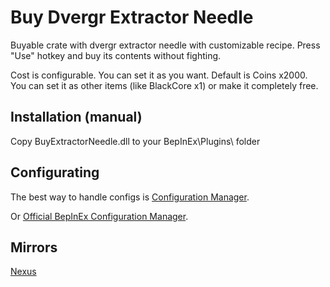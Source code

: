 # Buy Dvergr Extractor Needle

Buyable crate with dvergr extractor needle with customizable recipe. Press "Use" hotkey and buy its contents without fighting.

Cost is configurable. You can set it as you want. Default is Coins x2000. You can set it as other items (like BlackCore x1) or make it completely free.

## Installation (manual)
Copy BuyExtractorNeedle.dll to your BepInEx\Plugins\ folder

## Configurating
The best way to handle configs is [Configuration Manager](https://thunderstore.io/c/valheim/p/shudnal/ConfigurationManager/).

Or [Official BepInEx Configuration Manager](https://valheim.thunderstore.io/package/Azumatt/Official_BepInEx_ConfigurationManager/).

## Mirrors
[Nexus](https://www.nexusmods.com/valheim/mods/2850)
